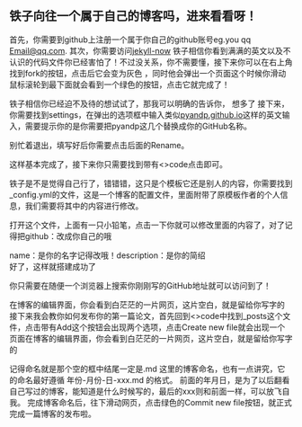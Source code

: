 ## 铁子向往一个属于自己的博客吗，进来看看呀！

首先，你需要到github上注册一个属于你自己的github账号eg.you qq Email@qq.com.
其次，你需要访问[jekyll-now](https://github.com/barryclark/jekyll-now)
铁子相信你看到满满的英文以及不认识的代码文件你已经害怕了！不过没关系，你不需要懂，接下来你可以在右上角找到fork的按钮，点击后它会变为灰色 ，同时他会弹出一个页面这个时候你滑动鼠标滚轮到最下面就会看到一个绿色的按钮，点击它就完成了！

铁子相信你已经迫不及待的想试试了，那我可以明确的告诉你， 想多了 接下来，你需要找到settings，在弹出的选项框中输入类似[pyandp.github.io](https://pyandp.github.io)这样的英文输入，需要提示你的是你需要把pyandp这几个替换成你的GitHub名称。

别忙着退出，填写好后你需要点击后面的Rename。

这样基本完成了，接下来你只需要找到带有<>code点击即可。

铁子是不是觉得自己行了，错错错，这只是个模板它还是别人的内容，你需要找到\_config.yml的文件，这是一个博客的配置文件，里面附带了原模板作者的个人信息，我们需要将其中的内容进行修改。

打开这个文件，上面有一只小铅笔，点击一下你就可以修改里面的内容了，对了记得把github：改成你自己的哦

name：是你的名字记得改哦！description：是你的简绍  
好了，这样就搭建成功了

你只需要在随便一个浏览器上搜索你刚刚写的GitHub地址就可以访问到了！


在博客的编辑界面，你会看到白茫茫的一片网页，这片空白，就是留给你写字的 接下来我会教你如何发布你的第一篇论文，首先回到<>code中找到\_posts这个文件，点击带有Add这个按钮会出现两个选项，点击Create new file就会出现一个页面在博客的编辑界面，你会看到白茫茫的一片网页，这片空白，就是留给你写字的

记得命名就是那个空的框中结尾一定是.md 这里的博客命名，也有一点讲究，它的命名最好遵循 年份-月份-日-xxx.md 的格式。 前面的年月日，是为了以后翻看自己写过的博客，能知道是什么时候写的，最后的xxx则和前面一样，可以放飞自我。 完成博客命名后，往下滑动网页，点击绿色的Commit new file按钮，就正式完成一篇博客的发布啦。
